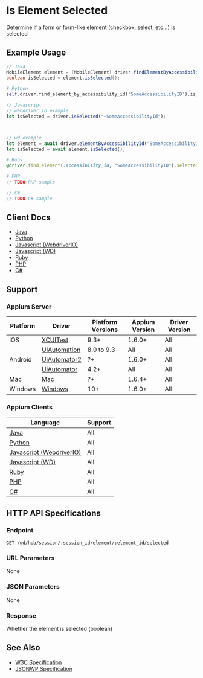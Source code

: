 # Is Element Selected

Determine if a form or form-like element (checkbox, select, etc...) is selected
## Example Usage

```java
// Java
MobileElement element = (MobileElement) driver.findElementByAccessibilityId("SomeAccessibilityID");
boolean isSelected = element.isSelected();

```

```python
# Python
self.driver.find_element_by_accessibility_id('SomeAccessibilityID').is_selected()

```

```javascript
// Javascript
// webdriver.io example
let isSelected = driver.isSelected("~SomeAccessibilityId");



// wd example
let element = await driver.elementByAccessibilityId("SomeAccessibilityID");
let isSelected = await element.isSelected();

```

```ruby
# Ruby
@driver.find_element(:accessibility_id, "SomeAccessibilityID").selected?()

```

```php
# PHP
// TODO PHP sample

```

```csharp
// C#
// TODO C# sample

```



## Client Docs

 * [Java](https://seleniumhq.github.io/selenium/docs/api/java/org/openqa/selenium/WebElement.html#isSelected--) 
 * [Python](http://selenium-python.readthedocs.io/api.html#selenium.webdriver.remote.webelement.WebElement.is_selected) 
 * [Javascript (WebdriverIO)](http://webdriver.io/api/state/isSelected.html) 
 * [Javascript (WD)](https://github.com/admc/wd/blob/master/lib/commands.js#L1402) 
 * [Ruby](http://www.rubydoc.info/gems/selenium-webdriver/Selenium/WebDriver/Element#selected%3F-instance_method) 
 * [PHP](https://github.com/appium/php-client/) 
 * [C#](https://github.com/appium/appium-dotnet-driver/) 

## Support

### Appium Server

|Platform|Driver|Platform Versions|Appium Version|Driver Version|
|--------|----------------|------|--------------|--------------|
| iOS | [XCUITest](/docs/en/drivers/ios-xcuitest.md) | 9.3+ | 1.6.0+ | All |
|  | [UIAutomation](/docs/en/drivers/ios-uiautomation.md) | 8.0 to 9.3 | All | All |
| Android | [UiAutomator2](/docs/en/drivers/android-uiautomator2.md) | ?+ | 1.6.0+ | All |
|  | [UiAutomator](/docs/en/drivers/android-uiautomator.md) | 4.2+ | All | All |
| Mac | [Mac](/docs/en/drivers/mac.md) | ?+ | 1.6.4+ | All |
| Windows | [Windows](/docs/en/drivers/windows.md) | 10+ | 1.6.0+ | All |

### Appium Clients 

|Language|Support|
|--------|-------|
|[Java](https://github.com/appium/java-client/releases/latest)| All |
|[Python](https://github.com/appium/python-client/releases/latest)| All |
|[Javascript (WebdriverIO)](http://webdriver.io/index.html)| All |
|[Javascript (WD)](https://github.com/admc/wd/releases/latest)| All |
|[Ruby](https://github.com/appium/ruby_lib/releases/latest)| All |
|[PHP](https://github.com/appium/php-client/releases/latest)| All |
|[C#](https://github.com/appium/appium-dotnet-driver/releases/latest)| All |

## HTTP API Specifications

### Endpoint

`GET /wd/hub/session/:session_id/element/:element_id/selected`

### URL Parameters

None

### JSON Parameters

None

### Response

Whether the element is selected (boolean)

## See Also

* [W3C Specification](https://www.w3.org/TR/webdriver/#dfn-is-element-selected)
* [JSONWP Specification](https://github.com/SeleniumHQ/selenium/wiki/JsonWireProtocol#sessionsessionidelementidselected)
